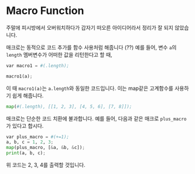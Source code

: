 # Macro Function

주말에 피시방에서 오버워치하다가 갑자기 떠오른 아이디어라서 정리가 잘 되지 않았습니다.

매크로는 동적으로 코드 추가를 함수 사용처럼 해줍니다 (??)
예를 들어, 변수 `a`의 `length` 멤버변수가 어떠한 값을 리턴한다고 할 때,
```python
var macro1 = #(.length);

macro1(a);
```
이 때 `macro1(a)`는 `a.length`와 동일한 코드입니다.
이는 map같은 고계함수를 사용하기 쉽게 해줍니다.
```python
map(#(.length), [[1, 2, 3], [4, 5, 6], [7, 8]]);
```

매크로는 단순한 코드 치환에 불과합니다. 예를 들어, 다음과 같은 매크로 `plus_macro`가 있다고 합시다.

```python
var plus_macro = #(+=1);
a, b, c = 1, 2, 3;
map(plus_macro, [&a, &b, &c]);
print(a, b, c);
```

위 코드는 2, 3, 4를 출력할 것입니다.